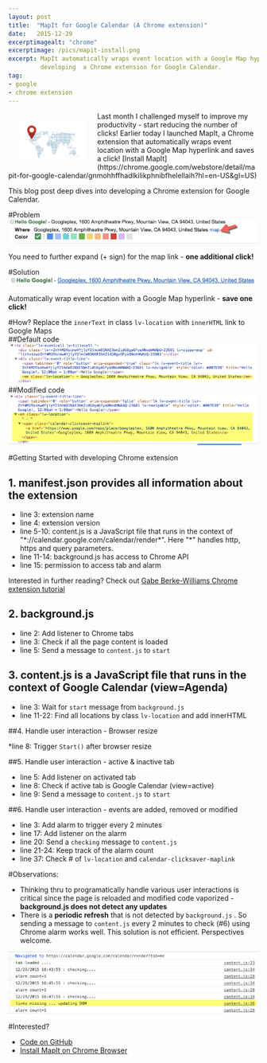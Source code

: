 ```yaml
---
layout: post
title:  "MapIt for Google Calendar (A Chrome extension)"
date:   2015-12-29
excerptimagealt: "chrome"
excerptimage: /pics/mapit-install.png
excerpt: MapIt automatically wraps event location with a Google Map hyperlink and <strong>saves a click!</stong>. This blog post deep dives into
         developing  a Chrome extension for Google Calendar.
tag:
- google
- chrome extension
---
```


<img src="/pics/mapit-install.png" align="left" hspace="25" vspace="15" />
Last month I challenged myself to improve my productivity - start reducing the number of clicks! Earlier today I launched MapIt, a Chrome extension that automatically wraps event location with a Google Map hyperlink and saves a click! [Install MapIt](https://chrome.google.com/webstore/detail/mapit-for-google-calendar/gnmohhffhadlkilikphnibfhelellaih?hl=en-US&gl=US)

This blog post deep dives into developing a Chrome extension for Google Calendar.

#Problem
<img src="/pics/calendar-agenda-before.png" alt="calendar agenda before"/>  

You need to further expand (+ sign) for the map link - <strong>one additional click!</strong>

#Solution
<img src="/pics/calendar-agenda-after.png" alt="calendar agenda after"/>  

Automatically wrap event location with a Google Map hyperlink - <strong>save one click!</strong>

#How?
Replace the `innerText` in class `lv-location` with `innerHTML` link to Google Maps  
##Default code
<img src="/pics/calendar-code.png" alt="calendar code"/>   
##Modified code
<img src="/pics/calendar-code-after.png" alt="calendar code after"/> 

#Getting Started with developing Chrome extension
## 1. manifest.json provides all information about the extension
<script src="https://gist.github.com/harishvc/ff88829fe2bfb66c125f.js"></script>
 * line 3: extension name
 * line 4: extension version
 * line 5-10: content.js is a JavaScript file that runs in the context of "\*://calendar.google.com/calendar/render\*". Here "*" handles http, https and query parameters.
 * line 11-14: background.js has access to Chrome API
 * line 15: permission to access tab and alarm  

Interested in further reading? Check out [Gabe Berke-Williams Chrome extension tutorial](https://robots.thoughtbot.com/how-to-make-a-chrome-extension)  

## 2. background.js 
<script src="https://gist.github.com/harishvc/65d147d3231ee724db84.js"></script>
* line 2: Add listener to Chrome tabs
* line 3: Check if all the page content is loaded
* line 5: Send a message to `content.js` to `start`

## 3. content.js is a JavaScript file that runs in the context of Google Calendar (view=Agenda)  
<script src="https://gist.github.com/harishvc/ed7d1affdb1d43277632.js"></script>
* line 3: Wait for `start` message from `background.js` 
* line 11-22: Find all locations by class `lv-location` and add innerHTML


##4. Handle user interaction - Browser resize
<script src="https://gist.github.com/harishvc/539bbb15a74a5e14b675.js"></script>
*line 8: Trigger `Start()` after browser resize

##5. Handle user interaction - active & inactive tab
<script src="https://gist.github.com/harishvc/a1b3dad9be5c40cac484.js"></script>
* line 5: Add listener on activated tab
* line 8: Check if active tab is Google Calendar (view=active)
* line 9: Send a message to `content.js` to `start`

##6. Handle user interaction - events are added, removed or modified
<script src="https://gist.github.com/harishvc/eac4094c2d395d9863d7.js"></script>  
* line 3: Add alarm to trigger every 2 minutes
* line 17: Add listener on the alarm
* line 20: Send a `checking` message to `content.js`
* line 21-24: Keep track of the alarm count
* line 37: Check # of `lv-location` and `calendar-clicksaver-maplink`

#Observations:
* Thinking thru to programatically handle various user interactions is critical since the page is reloaded and modified code vaporized - <strong>background.js does not detect any updates</strong>  
* There is a <strong>periodic refresh</strong> that is not detected by `background.js` . So sending a message to `content.js` every 2 minutes to check (#6) using Chrome alarm works well. This solution is not efficient. Perspectives welcome.   
<img src="/pics/google-calendar-periodic-refresh.png" alt="calendar periodic refresh"/>



#Interested?
* [Code on GitHub](https://github.com/harishvc/chrome-extension-examples/tree/master/mapit-google-calendar)
* [Install MapIt on Chrome Browser](https://chrome.google.com/webstore/detail/mapit-for-google-calendar/gnmohhffhadlkilikphnibfhelellaih?hl=en-US&gl=US)









